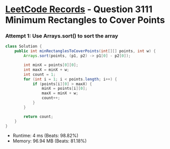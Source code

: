 # [LeetCode Records](../../README.md) - Question 3111 Minimum Rectangles to Cover Points

### Attempt 1: Use Arrays.sort() to sort the array
```java
class Solution {
    public int minRectanglesToCoverPoints(int[][] points, int w) {
        Arrays.sort(points, (p1, p2) -> p1[0] - p2[0]);

        int minX = points[0][0];
        int maxX = minX + w;
        int count = 1;
        for (int i = 1; i < points.length; i++) {
            if (points[i][0] > maxX) {
                minX = points[i][0];
                maxX = minX + w;
                count++;
            }
        }

        return count;
    }
}
```
- Runtime: 4 ms (Beats: 98.82%)
- Memory: 96.94 MB (Beats: 81.18%)

<br>
